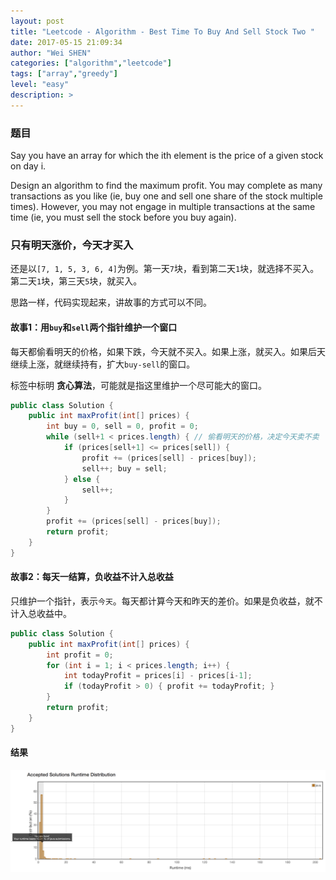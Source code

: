 ```yaml
---
layout: post
title: "Leetcode - Algorithm - Best Time To Buy And Sell Stock Two "
date: 2017-05-15 21:09:34
author: "Wei SHEN"
categories: ["algorithm","leetcode"]
tags: ["array","greedy"]
level: "easy"
description: >
---
```


### 题目
Say you have an array for which the ith element is the price of a given stock on day i.

Design an algorithm to find the maximum profit. You may complete as many transactions as you like (ie, buy one and sell one share of the stock multiple times). However, you may not engage in multiple transactions at the same time (ie, you must sell the stock before you buy again).

### 只有明天涨价，今天才买入
还是以`[7, 1, 5, 3, 6, 4]`为例。第一天`7`块，看到第二天`1`块，就选择不买入。第二天`1`块，第三天`5`块，就买入。

思路一样，代码实现起来，讲故事的方式可以不同。

#### 故事1：用`buy`和`sell`两个指针维护一个窗口
每天都偷看明天的价格，如果下跌，今天就不买入。如果上涨，就买入。如果后天继续上涨，就继续持有，扩大`buy-sell`的窗口。

标签中标明 **贪心算法**，可能就是指这里维护一个尽可能大的窗口。

```java
public class Solution {
    public int maxProfit(int[] prices) {
        int buy = 0, sell = 0, profit = 0;
        while (sell+1 < prices.length) { // 偷看明天的价格，决定今天卖不卖
            if (prices[sell+1] <= prices[sell]) {
                profit += (prices[sell] - prices[buy]);
                sell++; buy = sell;
            } else {
                sell++;
            }
        }
        profit += (prices[sell] - prices[buy]);
        return profit;
    }
}
```

#### 故事2：每天一结算，负收益不计入总收益
只维护一个指针，表示`今天`。每天都计算今天和昨天的差价。如果是负收益，就不计入总收益中。

```java
public class Solution {
    public int maxProfit(int[] prices) {
        int profit = 0;
        for (int i = 1; i < prices.length; i++) {
            int todayProfit = prices[i] - prices[i-1];
            if (todayProfit > 0) { profit += todayProfit; }
        }
        return profit;
    }
}
```

#### 结果
![best-time-to-buy-and-sell-stock-two-1](/images/leetcode/best-time-to-buy-and-sell-stock-two-1.png)
